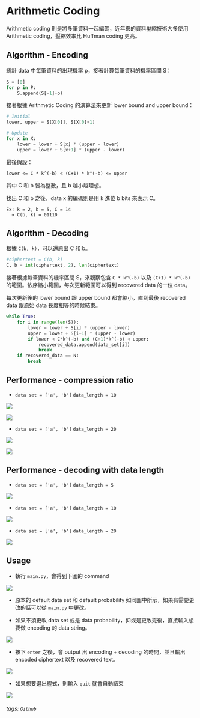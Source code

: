 # Arithmetic Coding

Arithmetic coding 則是將多筆資料一起編碼，近年來的資料壓縮技術大多使用 Arithmetic coding，壓縮效率比 Huffman coding 更高。

## Algorithm - Encoding

統計 data 中每筆資料的出現機率 p，接著計算每筆資料的機率區間 S：

```python
S = [0]
for p in P:
    S.append(S[-1]+p)
```

接著根據 Arithmetic Coding 的演算法來更新 lower bound and upper bound：

```python
# Initial
lower, upper = S[X[0]], S[X[0]+1]

# Update
for x in X:
    lower = lower + S[x] * (upper - lower)
    upper = lower + S[x+1] * (upper - lower)
```

最後假設：
```
lower <= C * k^(-b) < (C+1) * k^(-b) <= upper
```
其中 C 和 b 皆為整數，且 b 越小越理想。

找出 C 和 b 之後，data x 的編碼則是用 k 進位 b bits 來表示 C。

```
Ex: k = 2, b = 5, C = 14
  → C(b, k) = 01110
```

## Algorithm - Decoding

根據 `C(b, k)`，可以還原出 C 和 b。

```python
#ciphertext = C(b, k)
C, b = int(ciphertext, 2), len(ciphertext)
```

接著根據每筆資料的機率區間 S，來觀察包含 `C * k^(-b)` 以及 `(C+1) * k^(-b)` 的範圍。依序縮小範圍，每次更新範圍可以得到 recovered data 的一位 data。

每次更新後的 lower bound 跟 upper bound 都會縮小，直到最後 recovered data 跟原始 data 長度相等的時候結束。

```python
while True:
    for i in range(len(S)):
        lower = lower + S[i] * (upper - lower)
        upper = lower + S[i+1] * (upper - lower)
        if lower < C*k^(-b) and (C+1)*k^(-b) < upper:
            recovered_data.append(data_set[i])
            break
    if recovered_data == N:
        break
```

## Performance - compression ratio

* `data set = ['a', 'b']`  `data_length = 10`

![](https://i.imgur.com/Q9RrAAc.jpg)

![](https://i.imgur.com/kXZolKJ.jpg)

* `data set = ['a', 'b']`  `data_length = 20`

![](https://i.imgur.com/dbme5BP.jpg)

![](https://i.imgur.com/3grSkV8.jpg)

<!--
## Performance - decoding without length of data

* `data set = ['a', 'b']`  `data_length = 5`

![](https://i.imgur.com/9Oki9GL.png)

![](https://i.imgur.com/YIBZun3.png)

![](https://i.imgur.com/dpL4bBw.png)

* `data set = ['a', 'b']`  `data_length = 10`

![](https://i.imgur.com/Uxdtdlq.png)

![](https://i.imgur.com/5JkBllv.png)

![](https://i.imgur.com/E1oul3e.png)

* `data set = ['a', 'b']`  `data_length = 20`

![](https://i.imgur.com/BuzVs30.png)

![](https://i.imgur.com/J0qsMnF.png)

![](https://i.imgur.com/rQjvXVX.png)
-->

## Performance - decoding with data length
* `data set = ['a', 'b']`  `data_length = 5`

<!--![](https://i.imgur.com/VDKFZUu.png)-->

<!--![](https://i.imgur.com/AtF9RKv.png)-->

![](https://i.imgur.com/Eui3IPj.png)

* `data set = ['a', 'b']`  `data_length = 10`

<!--![](https://i.imgur.com/jmoeO0E.png)-->

<!--![](https://i.imgur.com/5Yp1Pv1.png)-->

![](https://i.imgur.com/wuuYEZL.png)

* `data set = ['a', 'b']`  `data_length = 20`

<!--![](https://i.imgur.com/dkx6bkQ.png)-->

<!--![](https://i.imgur.com/6js0tpm.png)-->

![](https://i.imgur.com/GXXdiTa.png)

## Usage

* 執行 `main.py`，會得到下圖的 command

![](https://i.imgur.com/l3BDRIk.png)

* 原本的 default data set 和 default probability 如同圖中所示，如果有需要更改的話可以從 `main.py` 中更改。

* 如果不須更改 data set 或是 data probability，抑或是更改完後，直接輸入想要做 encoding 的 data string。

![](https://i.imgur.com/zqKl9EH.png)

* 按下 `enter` 之後，會 output 出 encoding + decoding 的時間，並且輸出 encoded ciphertext 以及 recovered text。

![](https://i.imgur.com/yXYCNPb.png)

* 如果想要退出程式，則輸入 `quit` 就會自動結束

![](https://i.imgur.com/2MoTh8r.png)

###### tags: `Github`
